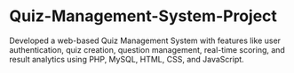 # Quiz-Management-System-Project
Developed a web-based Quiz Management System with features like user authentication, quiz creation, question management, real-time scoring, and result analytics using PHP, MySQL, HTML, CSS, and JavaScript.
